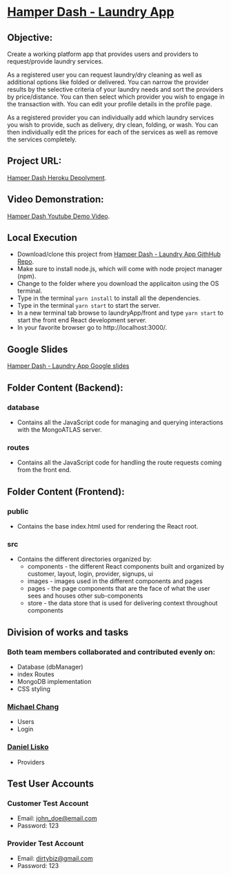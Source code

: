 # [Hamper Dash - Laundry App](https://hamperdash.herokuapp.com/)

## Objective:

Create a working platform app that provides users and providers to request/provide laundry services.

As a registered user you can request laundry/dry cleaning as well as additional options like folded or delivered. You can narrow the provider results by the selective criteria of your laundry needs and sort the providers by price/distance. You can then select which provider you wish to engage in the transaction with. You can edit your profile details in the profile page.

As a registered provider you can individually add which laundry services you wish to provide, such as delivery, dry clean, folding, or wash. You can then individually edit the prices for each of the services as well as remove the services completely.

## Project URL:

[Hamper Dash Heroku Depolyment](https://hamperdash.herokuapp.com/).

## Video Demonstration:

[Hamper Dash Youtube Demo Video](https://www.youtube.com/watch?v=8nVDjWNg4Tw).

## Local Execution

- Download/clone this project from [Hamper Dash - Laundry App GithHub Repo](https://github.com/michaelchang106/laundryApp).
- Make sure to install node.js, which will come with node project manager (npm).
- Change to the folder where you download the applicaiton using the OS terminal.
- Type in the terminal `yarn install` to install all the dependencies.
- Type in the terminal `yarn start` to start the server.
- In a new terminal tab browse to laundryApp/front and type `yarn start` to start the front end React development server.
- In your favorite browser go to http://localhost:3000/.

## Google Slides

[Hamper Dash - Laundry App Google slides](https://docs.google.com/presentation/d/1bYNIuE9gPj8sa-mBor1tm1KgpyxUjtUu8uHuIROcY2s/edit?usp=sharing)

## Folder Content (Backend):

### database

- Contains all the JavaScript code for managing and querying interactions with the MongoATLAS server.

### routes

- Contains all the JavaScript code for handling the route requests coming from the front end.

## Folder Content (Frontend):

### public

- Contains the base index.html used for rendering the React root.

### src

- Contains the different directories organized by:
  - components - the different React components built and organized by customer, layout, login, provider, signups, ui
  - images - images used in the different components and pages
  - pages - the page components that are the face of what the user sees and houses other sub-components
  - store - the data store that is used for delivering context throughout components

## Division of works and tasks

### Both team members collaborated and contributed evenly on:

- Database (dbManager)
- index Routes
- MongoDB implementation
- CSS styling

### [Michael Chang](https://github.com/michaelchang106)

- Users
- Login

### [Daniel Lisko](https://github.com/djlisko01)

- Providers

## Test User Accounts
### Customer Test Account
- Email: john_doe@email.com 
- Password: 123

### Provider Test Account
- Email: dirtybiz@gmail.com 
- Password: 123

